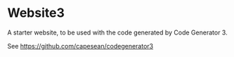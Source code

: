 # Website3

A starter website, to be used with the code generated by Code Generator 3. 

See https://github.com/capesean/codegenerator3
